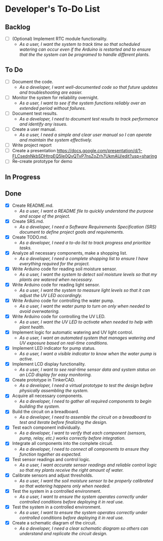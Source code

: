 # Developer's To-Do List

## Backlog
- [ ] (Optional) Implement RTC module functionality.  
  - *As a user, I want the system to track time so that scheduled watering can occur even if the Arduino is restarted and to ensure that the the system can be programed to handle different plants.*

## To Do

- [ ] Document the code.  
  - *As a developer, I want well-documented code so that future updates and troubleshooting are easier.*  
- [ ] Monitor the system for reliability overnight.  
  - *As a user, I want to see if the system functions reliably over an extended period without failures.*  
- [ ] Document test results.  
  - *As a developer, I need to document test results to track performance and identify any issues.*  
- [ ] Create a user manual.  
  - *As a user, I need a simple and clear user manual so I can operate and maintain the system effectively.*
- [ ] Write project report
- [ ] Create a presentation
      https://docs.google.com/presentation/d/1-FLCsednNkbSDHtrpEQ5Ie0QyQTvP7nsZoZrh7UkmAU/edit?usp=sharing 
- [ ] Re-create prototype for demo

## In Progress  

## Done  
- [x] Create README.md.  
  - *As a user, I want a README file to quickly understand the purpose and scope of the project.*  
- [x] Create SRS.md.  
  - *As a developer, I need a Software Requirements Specification (SRS) document to define project goals and requirements.*  
- [x] Create TODO.md.  
  - *As a developer, I need a to-do list to track progress and prioritize tasks.*  
- [x] Analyze all necessary components, make a shopping list.  
  - *As a developer, I need a complete shopping list to ensure I have everything required for the project.*  
- [x] Write Arduino code for reading soil moisture sensor.  
  - *As a user, I want the system to detect soil moisture levels so that my plants are watered when necessary.*  
- [x] Write Arduino code for reading light sensor.  
  - *As a user, I want the system to measure light levels so that it can adjust the UV LED accordingly.*  
- [x] Write Arduino code for controlling the water pump.  
  - *As a user, I want the water pump to turn on only when needed to avoid overwatering.*  
- [x] Write Arduino code for controlling the UV LED.  
  - *As a user, I want the UV LED to activate when needed to help with plant health.*  
- [x] Implement logic for automatic watering and UV light control.  
  - *As a user, I want an automated system that manages watering and UV exposure based on real-time conditions.*  
- [x] Implement LED indicator for pump status.  
  - *As a user, I want a visible indicator to know when the water pump is active.*  
- [x] Implement LCD display functionality.  
  - *As a user, I want to see real-time sensor data and system status on an LCD display for easy monitoring.*  
- [x] Create prototype in TinkerCAD.  
  - *As a developer, I need a virtual prototype to test the design before physically assembling the system.*
- [x] Acquire all necessary components.  
  - *As a developer, I need to gather all required components to begin building the system.*  
- [x] Build the circuit on a breadboard.  
  - *As a developer, I need to assemble the circuit on a breadboard to test and iterate before finalizing the design.*  
- [x] Test each component individually.  
  - *As a developer, I want to verify that each component (sensors, pump, relay, etc.) works correctly before integration.* 
- [x] Integrate all components into the complete circuit.  
  - *As a developer, I need to connect all components to ensure they function together as expected.*  
- [x] Test sensor readings and control logic.  
  - *As a user, I want accurate sensor readings and reliable control logic so that my plants receive the right amount of water.*  
- [x] Calibrate sensors and adjust thresholds.  
  - *As a user, I want the soil moisture sensor to be properly calibrated so that watering happens only when needed.*
- [x] Test the system in a controlled environment.  
  - *As a user, I want to ensure the system operates correctly under controlled conditions before deploying it in real use.*
- [x] Test the system in a controlled environment.  
  - *As a user, I want to ensure the system operates correctly under controlled conditions before deploying it in real use.*
- [x] Create a schematic diagram of the circuit.  
  - *As a developer, I need a clear schematic diagram so others can understand and replicate the circuit design.*  
